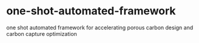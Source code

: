 # one-shot-automated-framework
one shot automated framework for accelerating porous carbon design and carbon capture optimization
